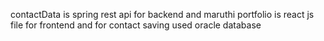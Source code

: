 contactData is spring rest api for backend
and maruthi portfolio is react js file for frontend  and
for contact saving used oracle database
